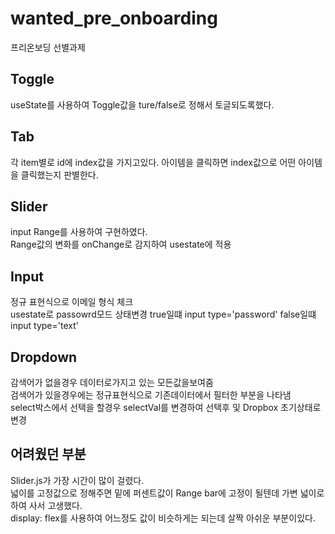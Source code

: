 # wanted_pre_onboarding
프리온보딩 선별과제

## Toggle
useState를 사용하여 Toggle값을 ture/false로 정해서 토글되도록했다.

## Tab
각 item별로 id에 index값을 가지고있다. 아이템을 클릭하면 index값으로 어떤 아이템을 클릭했는지 판별한다.

## Slider
input Range를 사용하여 구현하였다.  
Range값의 변화를 onChange로 감지하여 usestate에 적용

## Input 
정규 표현식으로 이메일 형식 체크  
usestate로 passowrd모드 상태변경 true일떄 input type='password' false일떄 input type='text'

## Dropdown 
감색어가 없을경우 데이터로가지고 있는 모든값을보여줌  
검색어가 있을경우에는 정규표현식으로 기존데이터에서 필터한 부분을 나타냄  
select박스에서 선택을 할경우 selectVal를 변경하여 선택후 및 Dropbox 초기상태로 변경

## 어려웠던 부분
Slider.js가 가장 시간이 많이 걸렸다.  
넓이를 고정값으로 정해주면 밑에 퍼센트값이 Range bar에 고정이 될텐데 가변 넓이로 하여 사서 고생했다.  
display: flex를 사용하여 어느정도 값이 비슷하게는 되는데 살짝 아쉬운 부분이있다.